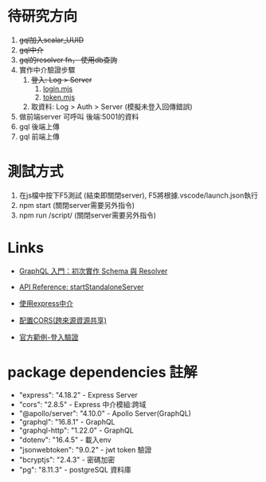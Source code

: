 # 待研究方向

1. ~~gql加入scalar_UUID~~
2. ~~gql中介~~
3. ~~gql的resolver fn， 使用db查詢~~
4. 實作中介驗證步驟
   1. ~~登入: Log > Server~~
      1. [login.mjs](server_apollo/gql/resolver/Mutation/login.mjs)
      2. [token.mjs](server_apollo/lib/token.mjs)
   2. 取資料: Log > Auth > Server (模擬未登入回傳錯誤)
5. 做前端server 可呼叫 後端:5001的資料
6. gql 後端上傳
7. gql 前端上傳



# 測試方式

1. 在js檔中按下F5測試 (結束即關閉server), F5將根據.vscode/launch.json執行
2. npm start (關閉server需要另外指令)
3. npm run /script/ (關閉server需要另外指令)





# Links

* [GraphQL 入門：初次實作 Schema 與 Resolver](https://ithelp.ithome.com.tw/articles/10203333)
  
* [API Reference: startStandaloneServer](https://www.apollographql.com/docs/apollo-server/api/standalone/)
* [使用express中介](https://www.apollographql.com/docs/apollo-server/api/standalone/#swapping-to-expressmiddleware)
* [配置CORS(跨來源資源共享)](https://www.apollographql.com/docs/apollo-server/security/cors/)

* [官方範例-登入驗證](https://www.howtographql.com/graphql-js/6-authentication/)


# package dependencies 註解
* "express": "4.18.2"        - Express Server
* "cors": "2.8.5"            - Express 中介模組:跨域
* "@apollo/server": "4.10.0" - Apollo Server(GraphQL)
* "graphql": "16.8.1"        - GraphQL
* "graphql-http": "1.22.0"   - GraphQL
* "dotenv": "16.4.5"         - 載入env
* "jsonwebtoken": "9.0.2"    - jwt token 驗證
* "bcryptjs": "2.4.3"        - 密碼加密
* "pg": "8.11.3"             - postgreSQL 資料庫